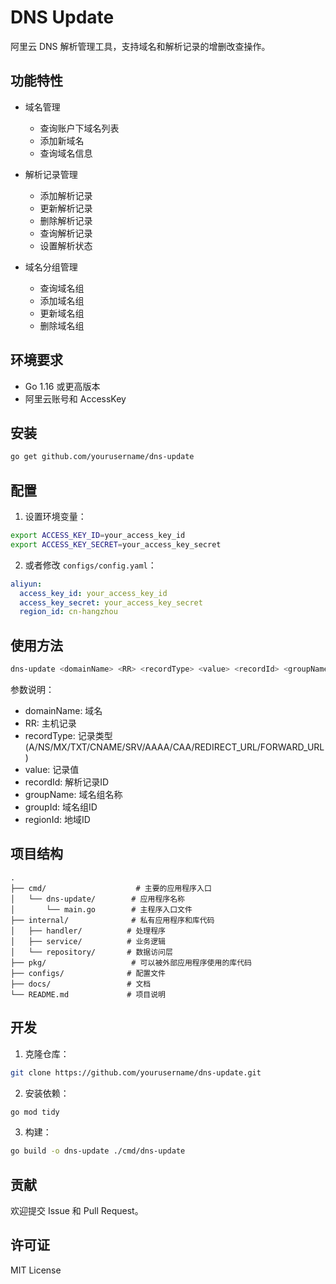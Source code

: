 # DNS Update

阿里云 DNS 解析管理工具，支持域名和解析记录的增删改查操作。

## 功能特性

- 域名管理
  - 查询账户下域名列表
  - 添加新域名
  - 查询域名信息
  
- 解析记录管理
  - 添加解析记录
  - 更新解析记录
  - 删除解析记录
  - 查询解析记录
  - 设置解析状态
  
- 域名分组管理
  - 查询域名组
  - 添加域名组
  - 更新域名组
  - 删除域名组

## 环境要求

- Go 1.16 或更高版本
- 阿里云账号和 AccessKey

## 安装

```bash
go get github.com/yourusername/dns-update
```

## 配置

1. 设置环境变量：

```bash
export ACCESS_KEY_ID=your_access_key_id
export ACCESS_KEY_SECRET=your_access_key_secret
```

2. 或者修改 `configs/config.yaml`：

```yaml
aliyun:
  access_key_id: your_access_key_id
  access_key_secret: your_access_key_secret
  region_id: cn-hangzhou
```

## 使用方法

```bash
dns-update <domainName> <RR> <recordType> <value> <recordId> <groupName> <groupId> <regionId>
```

参数说明：
- domainName: 域名
- RR: 主机记录
- recordType: 记录类型(A/NS/MX/TXT/CNAME/SRV/AAAA/CAA/REDIRECT_URL/FORWARD_URL)
- value: 记录值
- recordId: 解析记录ID
- groupName: 域名组名称
- groupId: 域名组ID
- regionId: 地域ID

## 项目结构

```
.
├── cmd/                    # 主要的应用程序入口
│   └── dns-update/        # 应用程序名称
│       └── main.go        # 主程序入口文件
├── internal/              # 私有应用程序和库代码
│   ├── handler/          # 处理程序
│   ├── service/          # 业务逻辑
│   └── repository/       # 数据访问层
├── pkg/                   # 可以被外部应用程序使用的库代码
├── configs/              # 配置文件
├── docs/                 # 文档
└── README.md             # 项目说明
```

## 开发

1. 克隆仓库：

```bash
git clone https://github.com/yourusername/dns-update.git
```

2. 安装依赖：

```bash
go mod tidy
```

3. 构建：

```bash
go build -o dns-update ./cmd/dns-update
```

## 贡献

欢迎提交 Issue 和 Pull Request。

## 许可证

MIT License 